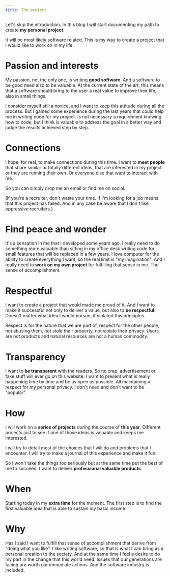 ```yaml
---
title: The project 
---
```


Let's skip the introduction. In this blog I will start documenting my path to
create **my personal project**.

It will be most likely software related. This is my way to create a project that
I would like to work on in my life.

# Passion and interests

My passion, not the only one, is writing **good software**. And a software to be
good need also to be valuable. At the current state of the art, this means that
a software should bring to the user a real value to improve their life, also in
small things.

I consider myself still a novice, and I want to keep this attitude during all
the process. But I gained some experience during the last years that could help
me in writing code for my project. Is not necessary a requirement knowing how to
code, but I think is valuable to address the goal in a better way and judge the
results achieved step by step.

# Connections

I hope, for real, to make connections during this time. I want to **meet people**
that share similar or totally different ideas, that are interested in my project
or they are running their own. Or everyone else that want to interact with me.

So you can simply drop me an email or find me on social.

(If you're a recruiter, don't waste your time. If I'm looking for a job means
that this project has failed. And in any case be aware that I don't like
oppressive recruiters.)

# Find peace and wonder

It's a sensation in me that I developed some years ago. I really need to do
something more valuable than sitting in my office desk writing code for small
features that will be replaced in a few years. I love computer for the ability
to create everything I want, so the real limit is "my imagination". And I really
need to **work on my own project** for fulfilling that sense in me. The sense of
accomplishment.

# Respectful

I want to create a project that would made me proud of it. And I want to make it
successful not only to deliver a value, but also to **be respectful**. Doesn't
matter what idea I would pursue, if violated this principles.

Respect is for the nature that we are part of, respect for the other people, not
abusing them, not stole their property, not violate their privacy. Users are not
products and natural resources are not a human commodity.

# Transparency

I want to **be transparent** with the readers. So no crap, advertisement or fake
stuff will ever go on this website. I want to present what is really happening
time by time and be as open as possible. All maintaining a respect for my
personal privacy. I don't need and don't want to be "popular".

# How

I will work on a **series of projects** during the course of **this year**. Different
projects just to see if one of those ideas is valuable and keeps me interested.

I will try to detail most of the choices that I will do and problems that I
encounter. I will try to make a journal of this experience and make it fun.

So I won't take the things too seriously
but at the same time put the best of me
to succeed. I want to deliver **professional valuable products**.

# When

Starting today in my **extra time** for the moment. The first step is to find the
first valuable idea that is able to sustain my basic income.

# Why

Has I said I want to fulfill that sense of accomplishment that derive from "doing
what you like". I like writing software, so that is what I can bring as a personal
creation to the society. And at the same time I feel a desire to do my part in
the change that this world need. Issues that our generations are facing are worth our
immediate actions. And the software industry is included.
